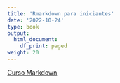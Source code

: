 ```yaml
---
title: 'Rmarkdown para iniciantes'
date: '2022-10-24'
type: book
output:
  html_document:
    df_print: paged
weight: 20
---
```




[Curso Markdown](https://rpubs.com/Henriqueufla/apres_mark)

<!-- [Prática](https://rpubs.com/Henriqueufla/apres_mark) -->
